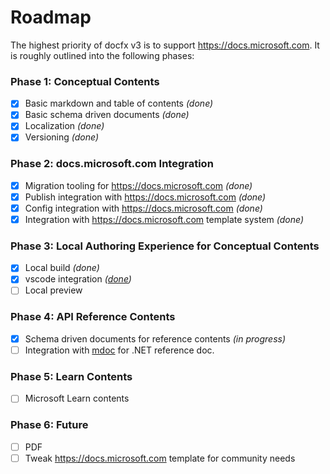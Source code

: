 # Roadmap

The highest priority of docfx v3 is to support <https://docs.microsoft.com>. It is roughly outlined into the following phases:

### Phase 1: Conceptual Contents

- [x] Basic markdown and table of contents _(done)_
- [x] Basic schema driven documents _(done)_
- [x] Localization _(done)_
- [x] Versioning _(done)_

### Phase 2: docs.microsoft.com Integration
- [x] Migration tooling for <https://docs.microsoft.com> _(done)_
- [x] Publish integration with <https://docs.microsoft.com> _(done)_
- [x] Config integration with <https://docs.microsoft.com> _(done)_
- [x] Integration with <https://docs.microsoft.com> template system _(done)_

### Phase 3: Local Authoring Experience for Conceptual Contents

- [x] Local build _(done)_
- [x] vscode integration _([done](https://github.com/docascode/vscode-docs-build))_
- [ ] Local preview

### Phase 4: API Reference Contents

- [x] Schema driven documents for reference contents _(in progress)_
- [ ] Integration with [mdoc](https://www.mono-project.com/docs/tools+libraries/tools/monodocer/) for .NET reference doc.

### Phase 5: Learn Contents

- [ ] Microsoft Learn contents

### Phase 6: Future

- [ ] PDF
- [ ] Tweak <https://docs.microsoft.com> template for community needs
